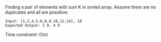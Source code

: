 Finding a pair of elements with sum K in sorted array. Assume there are no duplicates and all are possitive.

```
Input: [1,3,4,5,6,8,9,10,12,14], 10
Expected Output: 1 9, 4 6
```

Time constraint: O(n)